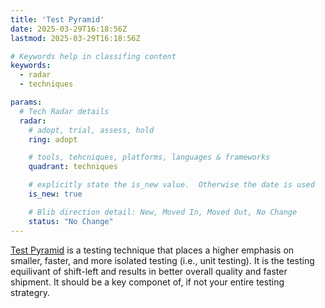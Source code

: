 ```yaml
---
title: 'Test Pyramid'
date: 2025-03-29T16:18:56Z
lastmod: 2025-03-29T16:18:56Z

# Keywords help in classifing content
keywords:
  - radar
  - techniques

params:
  # Tech Radar details
  radar:
    # adopt, trial, assess, hold
    ring: adopt

    # tools, tehcniques, platforms, languages & frameworks
    quadrant: techniques

    # explicitly state the is_new value.  Otherwise the date is used
    is_new: true

    # Blib direction detail: New, Moved In, Moved Out, No Change
    status: "No Change"
---
```


[Test Pyramid](https://martinfowler.com/articles/practical-test-pyramid.html) is a testing technique that places a higher emphasis on smaller, faster, and more isolated testing (i.e., unit testing).  It is the testing equilivant of shift-left and results in better overall quality and faster shipment.  It should be a key componet of, if not your entire testing strategry.

<!--more-->

